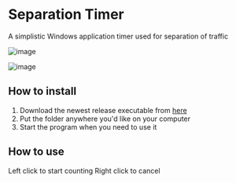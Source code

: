 # Separation Timer
A simplistic Windows application timer used for separation of traffic

![image](https://user-images.githubusercontent.com/2505044/110542508-6ac6fc80-8129-11eb-9b68-6fb4ddf2a63d.png)

![image](https://user-images.githubusercontent.com/2505044/110542552-76b2be80-8129-11eb-9a90-b43ffadb30c9.png)

## How to install
1. Download the newest release executable from [here](https://github.com/Vatsim-Scandinavia/separation-timer/releases)
2. Put the folder anywhere you'd like on your computer
3. Start the program when you need to use it

## How to use
Left click to start counting
Right click to cancel

